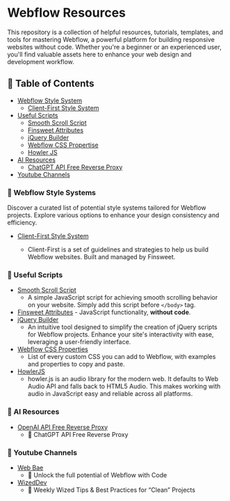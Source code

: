 # Webflow Resources

This repository is a collection of helpful resources, tutorials, templates, and tools for mastering Webflow, a powerful platform for building responsive websites without code. Whether you're a beginner or an experienced user, you'll find valuable assets here to enhance your web design and development workflow.

## 📝 Table of Contents

- [Webflow Style System](#wf-style-system)
  - [Client-First Style System](#cf-ss)
- [Useful Scripts](#useful-scripts)
  - [Smooth Scroll Script](#smooth-scroll)
  - [Finsweet Attributes](#finsweet-att)
  - [jQuery Builder](#jquery-builder-wiz)
  - [Webflow CSS Propertise](#wf-css)
  - [Howler JS](#hw-js)
- [AI Resources](#ai)
  - [ChatGPT API Free Reverse Proxy](#chatgpt-key)
- [Youtube Channels](#yt-ch)

### 🎨 Webflow Style Systems <a name = "wf-style-system"></a>

Discover a curated list of potential style systems tailored for Webflow projects. Explore various options to enhance your design consistency and efficiency.

- [Client-First Style System](https://finsweet.com/client-first)<a name = "#cf-ss"></a>

  - Client-First is a set of guidelines and strategies to help us build Webflow websites. Built and managed by Finsweet.

### 📜 Useful Scripts <a name = "useful-scroll"></a>

- [Smooth Scroll Script](https://github.com/mtoqeeriqbal/Webflow-Resources/blob/main/smooth-scroll.js) <a name = "smooth-scroll"></a>
  - A simple JavaScript script for achieving smooth scrolling behavior on your website. Simply add this script before `</body>` tag.
- [Finsweet Attributes](https://finsweet.com/attributes) <a name = "finsweet-att"></a> - JavaScript functionality,
  **without code**.
- [jQuery Builder](https://jquery-builder.webflow.io/) <a name = "jquery-builder-wiz"></a>
  - An intuitive tool designed to simplify the creation of jQuery scripts for Webflow projects. Enhance your site's interactivity with ease, leveraging a user-friendly interface.
- [Webflow CSS Properties](https://www.flowscriipt.com/tools/webflow-css) <a name = "wf-css"></a>
  - List of every custom CSS you can add to Webflow, with examples and properties to copy and paste.
- [HowlerJS](https://howlerjs.com/) <a name = "hw-js"></a>
  - howler.js is an audio library for the modern web. It defaults to Web Audio API and falls back to HTML5 Audio. This makes working with audio in JavaScript easy and reliable across all platforms.

### 📜 AI Resources <a name = "ai"></a>
- [OpenAI API Free Reverse Proxy](https://github.com/PawanOsman/ChatGPT) <a name = "chatgpt-key"></a>
  - 🔐 ChatGPT API Free Reverse Proxy


### 📜 Youtube Channels <a name = "yt-ch"></a>

- [Web Bae](https://www.youtube.com/@webbae) <a name = "smooth-scroll"></a>
  - 🔐 Unlock the full potential of Webflow with Code
- [WizedDev](https://www.youtube.com/@WizedDev/videos) <a name = "WizedDev"></a>
  - 🔐 Weekly Wized Tips & Best Practices for “Clean” Projects


